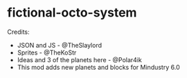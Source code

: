 # fictional-octo-system
Credits:
- JSON and JS - @TheSlaylord
- Sprites - @TheKoStr
- Ideas and 3 of the planets here - @Polar4ik
- This mod adds new planets and blocks for Mindustry 6.0
